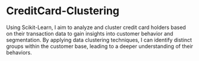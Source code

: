# CreditCard-Clustering
Using Scikit-Learn, I aim to analyze and cluster credit card holders based on their transaction data to gain insights into customer behavior and segmentation. By applying data clustering techniques, I can identify distinct groups within the customer base, leading to a deeper understanding of their behaviors.
